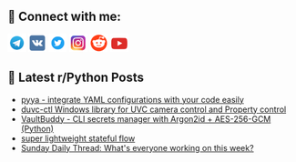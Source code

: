 ## 🔎 Connect with me:
[<img src="https://github.com/bullbesh/bullbesh/blob/main/images/Telegram.png" width="32" height="32" />](https://t.me/bullbesh)
[<img src="https://github.com/bullbesh/bullbesh/blob/main/images/VK.png" width="32" height="32" />](https://vk.com/bullbesh)
[<img src="https://github.com/bullbesh/bullbesh/blob/main/images/Twitter.png" width="32" height="32" />](https://twitter.com/bullbesh1)
[<img src="https://github.com/bullbesh/bullbesh/blob/main/images/Instagram.png" width="32" height="32" />](https://www.instagram.com/bullbesh)
[<img src="https://github.com/bullbesh/bullbesh/blob/main/images/Reddit.png" width="32" height="32" />](https://www.reddit.com/user/bullbesh)
[<img src="https://github.com/bullbesh/bullbesh/blob/main/images/YouTube.png" width="32" height="32" />](https://www.youtube.com/channel/UCtfjRs6uzgq5mfm8S06WTcg)

## 📕 Latest r/Python Posts
<!-- BLOG-POST-LIST:START -->
- [pyya - integrate YAML configurations with your code easily](https://www.reddit.com/r/Python/comments/1nmo8hl/pyya_integrate_yaml_configurations_with_your_code/)
- [duvc-ctl Windows library for UVC camera control and Property control](https://www.reddit.com/r/Python/comments/1nmio5b/duvcctl_windows_library_for_uvc_camera_control/)
- [VaultBuddy - CLI secrets manager with Argon2id + AES-256-GCM &lpar;Python&rpar;](https://www.reddit.com/r/Python/comments/1nmhcm7/vaultbuddy_cli_secrets_manager_with_argon2id/)
- [super lightweight stateful flow](https://www.reddit.com/r/Python/comments/1nmgr3q/super_lightweight_stateful_flow/)
- [Sunday Daily Thread: What&#39;s everyone working on this week?](https://www.reddit.com/r/Python/comments/1nmdhrp/sunday_daily_thread_whats_everyone_working_on/)
<!-- BLOG-POST-LIST:END -->
